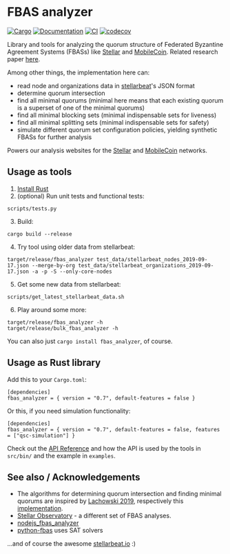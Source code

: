 # FBAS analyzer

[![Cargo](https://img.shields.io/crates/v/fbas_analyzer.svg)](https://crates.io/crates/fbas_analyzer)
[![Documentation](https://docs.rs/fbas_analyzer/badge.svg)](https://docs.rs/fbas_analyzer)
[![CI](https://github.com/wiberlin/fbas_analyzer/actions/workflows/test.yml/badge.svg)](https://github.com/wiberlin/fbas_analyzer/actions/workflows/test.yml)
[![codecov](https://codecov.io/gh/wiberlin/fbas_analyzer/branch/master/graph/badge.svg?token=SADRQEH8DT)](https://codecov.io/gh/wiberlin/fbas_analyzer)

Library and tools for analyzing the quorum structure of Federated Byzantine Agreement Systems (FBASs) like [Stellar](https://www.stellar.org/) and [MobileCoin](https://mobilecoin.com/).
Related research paper [here](https://link.springer.com/article/10.1007/s00446-022-00430-0).

Among other things, the implementation here can:

- read node and organizations data in [stellarbeat](https://stellarbeat.io/)'s JSON format
- determine quorum intersection
- find all minimal quorums (minimal here means that each existing quorum is a superset of one of the minimal quorums)
- find all minimal blocking sets (minimal indispensable sets for liveness)
- find all minimal splitting sets (minimal indispensable sets for safety)
- simulate different quorum set configuration policies, yielding synthetic FBASs for further analysis

Powers our analysis websites for the [Stellar](https://trudi.weizenbaum-institut.de/stellar_analysis/) and [MobileCoin](https://trudi.weizenbaum-institut.de/mobilecoin_analysis/) networks.

## Usage as tools

1. [Install Rust](https://www.rust-lang.org/learn/get-started)
2. (optional) Run unit tests and functional tests:
```
scripts/tests.py
```
3. Build:
```
cargo build --release
```
4. Try tool using older data from stellarbeat:
```
target/release/fbas_analyzer test_data/stellarbeat_nodes_2019-09-17.json --merge-by-org test_data/stellarbeat_organizations_2019-09-17.json -a -p -S --only-core-nodes
```
5. Get some new data from stellarbeat:
```
scripts/get_latest_stellarbeat_data.sh
```
6. Play around some more:
```
target/release/fbas_analyzer -h
target/release/bulk_fbas_analyzer -h
```

You can also just `cargo install fbas_analyzer`, of course.

## Usage as Rust library

Add this to your `Cargo.toml`:
```
[dependencies]
fbas_analyzer = { version = "0.7", default-features = false }
```
Or this, if you need simulation functionality:
```
[dependencies]
fbas_analyzer = { version = "0.7", default-features = false, features = ["qsc-simulation"] }
```

Check out the [API Reference](https://docs.rs/fbas_analyzer/)
and how the API is used by the tools in `src/bin/` and the example in `examples`.

## See also / Acknowledgements

- The algorithms for determining quorum intersection and finding minimal quorums are inspired by [Lachowski 2019](https://arxiv.org/abs/1902.06493), respectively this [implementation](https://github.com/fixxxedpoint/quorum_intersection).
- [Stellar Observatory](https://github.com/andrenarchy/stellar-observatory) - a different set of FBAS analyses.
- [nodejs_fbas_analyzer](https://github.com/stellarbeat/nodejs_fbas_analyzer/)
- [python-fbas](https://github.com/nano-o/python-fbas) uses SAT solvers

...and of course the awesome [stellarbeat.io](http://stellarbeat.io) :)
